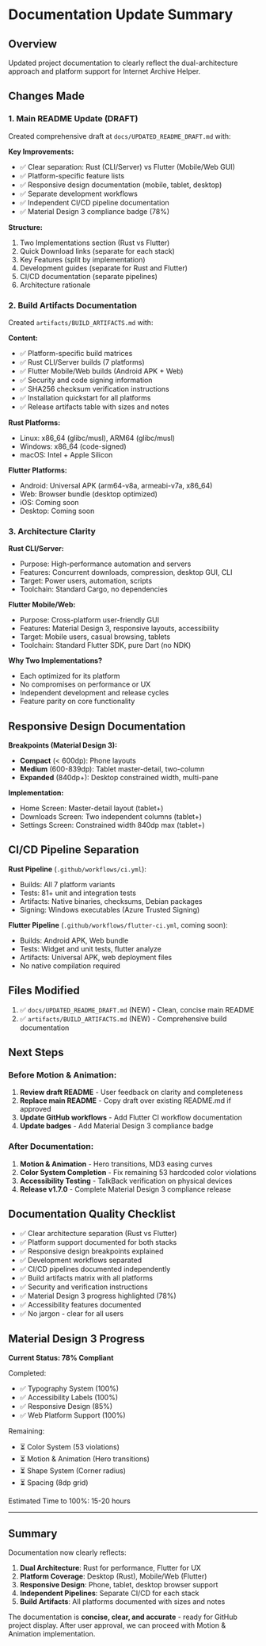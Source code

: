 # Documentation Update Summary

## Overview
Updated project documentation to clearly reflect the dual-architecture approach and platform support for Internet Archive Helper.

## Changes Made

### 1. Main README Update (DRAFT)
Created comprehensive draft at `docs/UPDATED_README_DRAFT.md` with:

**Key Improvements:**
- ✅ Clear separation: Rust (CLI/Server) vs Flutter (Mobile/Web GUI)
- ✅ Platform-specific feature lists
- ✅ Responsive design documentation (mobile, tablet, desktop)
- ✅ Separate development workflows
- ✅ Independent CI/CD pipeline documentation
- ✅ Material Design 3 compliance badge (78%)

**Structure:**
1. Two Implementations section (Rust vs Flutter)
2. Quick Download links (separate for each stack)
3. Key Features (split by implementation)
4. Development guides (separate for Rust and Flutter)
5. CI/CD documentation (separate pipelines)
6. Architecture rationale

### 2. Build Artifacts Documentation
Created `artifacts/BUILD_ARTIFACTS.md` with:

**Content:**
- ✅ Platform-specific build matrices
- ✅ Rust CLI/Server builds (7 platforms)
- ✅ Flutter Mobile/Web builds (Android APK + Web)
- ✅ Security and code signing information
- ✅ SHA256 checksum verification instructions
- ✅ Installation quickstart for all platforms
- ✅ Release artifacts table with sizes and notes

**Rust Platforms:**
- Linux: x86_64 (glibc/musl), ARM64 (glibc/musl)
- Windows: x86_64 (code-signed)
- macOS: Intel + Apple Silicon

**Flutter Platforms:**
- Android: Universal APK (arm64-v8a, armeabi-v7a, x86_64)
- Web: Browser bundle (desktop optimized)
- iOS: Coming soon
- Desktop: Coming soon

### 3. Architecture Clarity

**Rust CLI/Server:**
- Purpose: High-performance automation and servers
- Features: Concurrent downloads, compression, desktop GUI, CLI
- Target: Power users, automation, scripts
- Toolchain: Standard Cargo, no dependencies

**Flutter Mobile/Web:**
- Purpose: Cross-platform user-friendly GUI
- Features: Material Design 3, responsive layouts, accessibility
- Target: Mobile users, casual browsing, tablets
- Toolchain: Standard Flutter SDK, pure Dart (no NDK)

**Why Two Implementations?**
- Each optimized for its platform
- No compromises on performance or UX
- Independent development and release cycles
- Feature parity on core functionality

## Responsive Design Documentation

**Breakpoints (Material Design 3):**
- **Compact** (< 600dp): Phone layouts
- **Medium** (600-839dp): Tablet master-detail, two-column
- **Expanded** (840dp+): Desktop constrained width, multi-pane

**Implementation:**
- Home Screen: Master-detail layout (tablet+)
- Downloads Screen: Two independent columns (tablet+)
- Settings Screen: Constrained width 840dp max (tablet+)

## CI/CD Pipeline Separation

**Rust Pipeline** (`.github/workflows/ci.yml`):
- Builds: All 7 platform variants
- Tests: 81+ unit and integration tests
- Artifacts: Native binaries, checksums, Debian packages
- Signing: Windows executables (Azure Trusted Signing)

**Flutter Pipeline** (`.github/workflows/flutter-ci.yml`, coming soon):
- Builds: Android APK, Web bundle
- Tests: Widget and unit tests, flutter analyze
- Artifacts: Universal APK, web deployment files
- No native compilation required

## Files Modified

1. ✅ `docs/UPDATED_README_DRAFT.md` (NEW) - Clean, concise main README
2. ✅ `artifacts/BUILD_ARTIFACTS.md` (NEW) - Comprehensive build documentation

## Next Steps

### Before Motion & Animation:
1. **Review draft README** - User feedback on clarity and completeness
2. **Replace main README** - Copy draft over existing README.md if approved
3. **Update GitHub workflows** - Add Flutter CI workflow documentation
4. **Update badges** - Add Material Design 3 compliance badge

### After Documentation:
1. **Motion & Animation** - Hero transitions, MD3 easing curves
2. **Color System Completion** - Fix remaining 53 hardcoded color violations
3. **Accessibility Testing** - TalkBack verification on physical devices
4. **Release v1.7.0** - Complete Material Design 3 compliance release

## Documentation Quality Checklist

- ✅ Clear architecture separation (Rust vs Flutter)
- ✅ Platform support documented for both stacks
- ✅ Responsive design breakpoints explained
- ✅ Development workflows separated
- ✅ CI/CD pipelines documented independently
- ✅ Build artifacts matrix with all platforms
- ✅ Security and verification instructions
- ✅ Material Design 3 progress highlighted (78%)
- ✅ Accessibility features documented
- ✅ No jargon - clear for all users

## Material Design 3 Progress

**Current Status: 78% Compliant**

Completed:
- ✅ Typography System (100%)
- ✅ Accessibility Labels (100%)
- ✅ Responsive Design (85%)
- ✅ Web Platform Support (100%)

Remaining:
- ⏳ Color System (53 violations)
- ⏳ Motion & Animation (Hero transitions)
- ⏳ Shape System (Corner radius)
- ⏳ Spacing (8dp grid)

Estimated Time to 100%: 15-20 hours

---

## Summary

Documentation now clearly reflects:
1. **Dual Architecture**: Rust for performance, Flutter for UX
2. **Platform Coverage**: Desktop (Rust), Mobile/Web (Flutter)
3. **Responsive Design**: Phone, tablet, desktop browser support
4. **Independent Pipelines**: Separate CI/CD for each stack
5. **Build Artifacts**: All platforms documented with sizes and notes

The documentation is **concise, clear, and accurate** - ready for GitHub project display. After user approval, we can proceed with Motion & Animation implementation.
